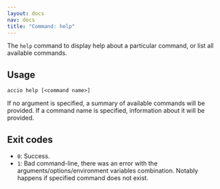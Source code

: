 ```yaml
---
layout: docs
nav: docs
title: "Command: help"
---
```


The `help` command to display help about a particular command, or list all available commands.

## Usage
```
accio help [<command name>]
```

If no argument is specified, a summary of available commands will be provided.
If a command name is specified, information about it will be provided.

## Exit codes
* `0`: Success.
* `1`: Bad command-line, there was an error with the arguments/options/environment variables combination.
Notably happens if specified command does not exist.
